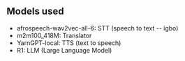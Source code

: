 ## Models used

- afrospeech-wav2vec-all-6: STT (speech to text -- igbo)
- m2m100_418M: Translator
- YarnGPT-local: TTS (text to speech)
- R1: LLM (Large Language Model)
